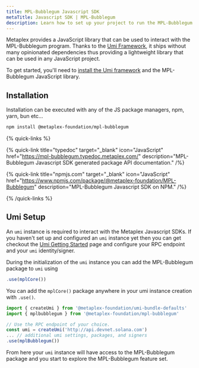 ```yaml
---
title: MPL-Bubblegum Javascript SDK
metaTitle: Javascript SDK | MPL-Bubblegum
description: Learn how to set up your project to run the MPL-Bubblegum Javascript SDK.
---
```


Metaplex provides a JavaScript library that can be used to interact with the MPL-Bubblegum program. Thanks to the [Umi Framework](/umi), it ships without many opinionated dependencies thus providing a lightweight library that can be used in any JavaScript project.

To get started, you'll need to [install the Umi framework](/umi/getting-started) and the MPL-Bubblegum JavaScript library.

## Installation

Installation can be executed with any of the JS package managers, npm, yarn, bun etc...

```sh
npm install @metaplex-foundation/mpl-bubblegum
```

{% quick-links %}

{% quick-link title="typedoc" target="_blank" icon="JavaScript" href="https://mpl-bubblegum.typedoc.metaplex.com/" description="MPL-Bubblegum Javascript SDK generated package API documentation." /%}

{% quick-link title="npmjs.com" target="_blank" icon="JavaScript" href="https://www.npmjs.com/package/@metaplex-foundation/MPL-Bubblegum" description="MPL-Bubblegum Javascript SDK on NPM." /%}

{% /quick-links %}

## Umi Setup

An `umi` instance is required to interact with the Metaplex Javascript SDKs. If you haven't set up and configured an `umi` instance yet then you can get checkout the [Umi Getting Started](/umi/getting-started) page and configure your RPC endpoint and your `umi` identity/signer.

During the initialization of the `umi` instance you can add the MPL-Bubblegum package to `umi` using

```js
.use(mplCore())
```

You can add the `mplCore()` package anywhere in your umi instance creation with `.use()`.

```ts
import { createUmi } from '@metaplex-foundation/umi-bundle-defaults'
import { mplbubblegum } from '@metaplex-foundation/mpl-bubblegum'

// Use the RPC endpoint of your choice.
const umi = createUmi('http://api.devnet.solana.com')
... // additional umi settings, packages, and signers
.use(mplBubblegum())
```

From here your `umi` instance will have access to the MPL-Bubblegum package and you start to explore the MPL-Bubblegum feature set.

